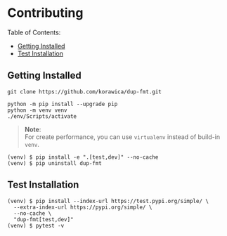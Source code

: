 # Contributing

Table of Contents:

- [Getting Installed](#getting-installed)
- [Test Installation](#test-installation)

## Getting Installed

```shell
git clone https://github.com/korawica/dup-fmt.git
```

```shell
python -m pip install --upgrade pip
python -m venv venv
./env/Scripts/activate
```

> **Note**: \
> For create performance, you can use `virtualenv` instead of build-in `venv`.

```shell
(venv) $ pip install -e ".[test,dev]" --no-cache
(venv) $ pip uninstall dup-fmt
```

## Test Installation

```shell
(venv) $ pip install --index-url https://test.pypi.org/simple/ \
  --extra-index-url https://pypi.org/simple/ \
  --no-cache \
  "dup-fmt[test,dev]"
(venv) $ pytest -v
```
